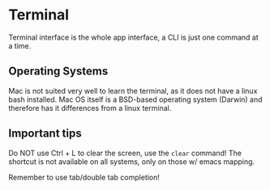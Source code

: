 # Terminal
Terminal interface is the whole app interface, a CLI is just one command at a time.

## Operating Systems
Mac is not suited very well to learn the terminal, as it does not have a linux bash installed. Mac OS itself is a BSD-based operating system (Darwin) and therefore has it differences from a linux terminal.

## Important tips
Do NOT use Ctrl + L to clear the screen, use the `clear` command! The shortcut is not available on all systems, only on those w/ emacs mapping.

Remember to use tab/double tab completion!


